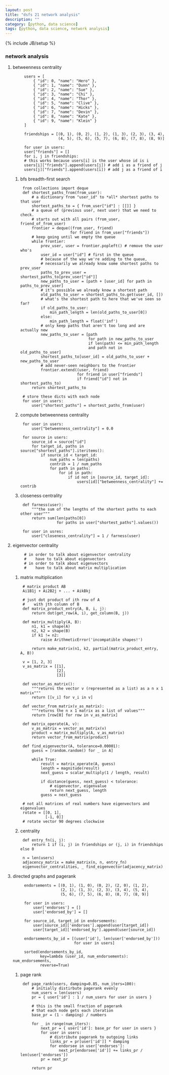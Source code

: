 ```yaml
---
layout: post
title: "dsfs 21 network analysis"
description: ""
category: [python, data science]
tags: [python, data science, network analysis]
---
```

{% include JB/setup %}


### network analysis

1. betweenness centrality

            users = [
                { "id": 0, "name": "Hero" },
                { "id": 1, "name": "Dunn" },
                { "id": 2, "name": "Sue" },
                { "id": 3, "name": "Chi" },
                { "id": 4, "name": "Thor" },
                { "id": 5, "name": "Clive" },
                { "id": 6, "name": "Hicks" },
                { "id": 7, "name": "Devin" },
                { "id": 8, "name": "Kate" },
                { "id": 9, "name": "Klein" }
            ]

            friendships = [(0, 1), (0, 2), (1, 2), (1, 3), (2, 3), (3, 4),
                           (4, 5), (5, 6), (5, 7), (6, 8), (7, 8), (8, 9)]

            for user in users:
            user["friends"] = []
            for i, j in friendships:
            # this works because users[i] is the user whose id is i
            users[i]["friends"].append(users[j]) # add i as a friend of j
            users[j]["friends"].append(users[i]) # add j as a friend of i

    1. bfs breadth-first search

            from collections import deque
            def shortest_paths_from(from_user):
                # a dictionary from "user_id" to *all* shortest paths to that user
                shortest_paths_to = { from_user["id"] : [[]] }
                # a queue of (previous user, next user) that we need to check.
                # starts out with all pairs (from_user, friend_of_from_user)
                frontier = deque((from_user, friend)
                                 for friend in from_user["friends"])
                # keep going until we empty the queue
                while frontier:
                    prev_user, user = frontier.popleft() # remove the user who's
                    user_id = user["id"] # first in the queue
                    # because of the way we're adding to the queue,
                    # necessarily we already know some shortest paths to prev_user
                    paths_to_prev_user = shortest_paths_to[prev_user["id"]]
                    new_paths_to_user = [path + [user_id] for path in paths_to_prev_user]
                    # it's possible we already know a shortest path
                    old_paths_to_user = shortest_paths_to.get(user_id, [])
                    # what's the shortest path to here that we've seen so far?
                    if old_paths_to_user:
                        min_path_length = len(old_paths_to_user[0])
                    else:
                        min_path_length = float('inf')
                    # only keep paths that aren't too long and are actually new
                    new_paths_to_user = [path
                                         for path in new_paths_to_user
                                         if len(path) <= min_path_length
                                         and path not in old_paths_to_user]
                    shortest_paths_to[user_id] = old_paths_to_user + new_paths_to_user
                    # add never-seen neighbors to the frontier
                    frontier.extend((user, friend)
                                    for friend in user["friends"]
                                    if friend["id"] not in shortest_paths_to)
                return shortest_paths_to

            # store these dicts with each node
            for user in users:
                user["shortest_paths"] = shortest_paths_from(user)

    1. compute betweenness centrality

            for user in users:
                user["betweenness_centrality"] = 0.0

            for source in users:
                source_id = source["id"]
                for target_id, paths in source["shortest_paths"].iteritems():
                    if source_id < target_id:
                        num_paths = len(paths)
                        contrib = 1 / num_paths
                        for path in paths:
                            for id in path:
                                if id not in [source_id, target_id]:
                                    users[id]["betweenness_centrality"] += contrib

    1. closeness centrality

            def farness(user):
                """the sum of the lengths of the shortest paths to each other user"""
                return sum(len(paths[0])
                           for paths in user["shortest_paths"].values())

            for user in usres:
                user["closeness_centrality"] = 1 / farness(user)

1. eigenvector centrality

            # in order to talk about eigenvector centrality
            #    have to talk about eigenvectors
            # in order to talk about eigenvectors
            #    have to talk about matrix multiplication

    1. matrix multiplication

            # matrix product AB
            Ai1B1j + Ai2B2j + ... + AikBkj

            # just dot product of ith row of A
            #    with jth column of B
            def matrix_product_entry(A, B, i, j):
                return dot(get_row(A, i), get_column(B, j))

            def matrix_multiply(A, B):
                n1, k1 = shape(A)
                n2, k2 = shape(B)
                if k1 != n2:
                    raise ArithmeticError('incompatible shapes!')

                return make_matrix(n1, k2, partial(matrix_product_entry, A, B))

            v = [1, 2, 3]
            v_as_matrix = [[1],
                           [2],
                           [3]]

            def vector_as_matrix():
                """returns the vector v (represented as a list) as a n x 1 matrix"""
                return [[v_i] for v_i in v]

            def vector_from_matrix(v_as_matrix):
                """returns the n x 1 matrix as a list of values"""
                return [row[0] for row in v_as_matrix]

            def matrix_operate(A, v):
                v_as_matrix = vector_as_matrix(v)
                product = matrix_multiply(A, v_as_matrix)
                return vector_from_matrix(product)

            def find_eigenvector(A, tolerance=0.00001):
                guess = [random.random() for _ in A]

                while True:
                    result = matrix_operate(A, guess)
                    length = magnitude(result)
                    next_guess = scalar_multiply(1 / length, result)

                    if distance(guess, next_guess) < tolerance:
                        # eigenvector, eigenvalue
                        return next_guess, length
                    guess = next_guess

            # not all matrices of real numbers have eigenvectors and eigenvalues
            rotate = [[0, 1],
                      [-1, 0]]
            # rotate vector 90 degrees clockwise

    1. centrality

            def entry_fn(i, j):
                return 1 if (i, j) in friendships or (j, i) in friendships else 0

            n = len(users)
            adjacency_matrix = make_matrix(n, n, entry_fn)
            eigenvector_centralities, _ find_eigenvector(adjacency_matrix)

1. directed graphs and pagerank

            endorsements = [(0, 1), (1, 0), (0, 2), (2, 0), (1, 2),
                            (2, 1), (1, 3), (2, 3), (3, 4), (5, 4),
                            (5, 6), (7, 5), (6, 8), (8, 7), (8, 9)]

            for user in users:
                user['endorses'] = []
                user['endorsed_by'] = []

            for source_id, target_id in endorsements:
                user[source_id]['endorses'].append(user[target_id])
                user[target_id]['endorsed_by'].append(user[source_id])

            endorsements_by_id = [(user['id'], len(user['endorsed_by']))
                                  for user in users]

            sorted(endorsements_by_id,
                   key=lambda (user_id, num_endorsements): num_endorsements,
                   reverse=True)

    1. page rank

            def page_rank(users, damping=0.85, num_iters=100):
                # initially distirbute pagerank evenly
                num_users = len(users)
                pr = { user['id'] : 1 / num_users for user in users }

                # this is the small fraction of pagerank
                # that each node gets each iteration
                base_pr = (1 - damping) / numbers

                for _ in range(num_iters):
                    next_pr = { user['id']: base_pr for user in users }
                    for user in users:
                        # distribute pagerank to outgoing links
                        links_pr = pr[user['id']] * damping
                        for endorsee in user['endorses']:
                            next_pr[endorsee['id']] += links_pr / len(user['endorses'])
                    pr = next_pr

                return pr
